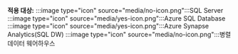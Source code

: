 <Token>**적용 대상:** :::image type="icon" source="media/no-icon.png":::SQL Server :::image type="icon" source="media/yes-icon.png":::Azure SQL Database :::image type="icon" source="media/yes-icon.png":::Azure Synapse Analytics(SQL DW) :::image type="icon" source="media/no-icon.png":::병렬 데이터 웨어하우스</Token>

